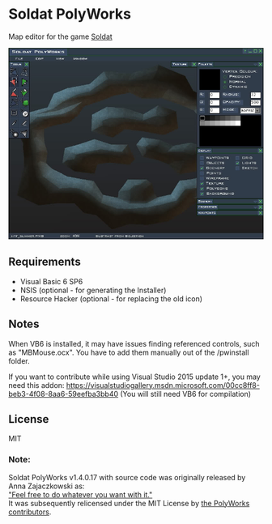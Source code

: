Soldat PolyWorks
================

Map editor for the game [Soldat](https://soldat.pl)

![Screenshot of the Polyworks GUI](/img/screenshot.jpg?raw=true "Soldat Polyworks")

Requirements
------------
* Visual Basic 6 SP6
* NSIS (optional - for generating the Installer)
* Resource Hacker (optional - for replacing the old icon)

Notes
-----
When VB6 is installed, it may have issues finding referenced controls, such as "MBMouse.ocx".
You have to add them manually out of the /pwinstall folder.

If you want to contribute while using Visual Studio 2015 update 1+, you may need this addon:
https://visualstudiogallery.msdn.microsoft.com/00cc8ff8-beb3-4f08-8aa6-59eefba3bb40
(You will still need VB6 for compilation)

License
-------
MIT

### Note:
Soldat PolyWorks v1.4.0.17 with source code was originally released by Anna Zajaczkowski as:  
["Feel free to do whatever you want with it."](https://web.archive.org/web/20191012125637/https://forums.soldat.pl/index.php?topic=174.msg214342)  
It was subsequently relicensed under the MIT License by [the PolyWorks contributors](https://web.archive.org/web/20191012125244/https://github.com/Soldat/polyworks/issues/8).  
